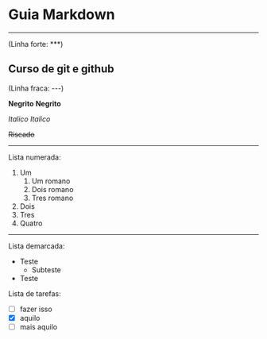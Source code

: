 # Guia Markdown
***
(Linha forte: ***)

Curso de git e github
---
(Linha fraca: ---)

**Negrito**
__Negrito__

*Italico* 
_Italico_

~~Riscado~~

---

Lista numerada:
1. Um
   1. Um romano
   2. Dois romano
   3. Tres romano
3. Dois
4. Tres
5. Quatro

---

Lista demarcada:
* Teste
   * Subteste
* Teste

Lista de tarefas:
- [ ] fazer isso
- [x] aquilo
- [ ] mais aquilo
